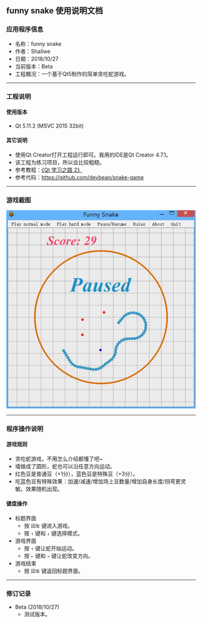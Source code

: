 ## funny snake 使用说明文档

### 应用程序信息
- 名称：funny snake
- 作者：Shallwe
- 日期：2018/10/27
- 当前版本：Beta
- 工程概况：一个基于Qt5制作的简单贪吃蛇游戏。

- - - - - - -  
### 工程说明

#### 使用版本
- Qt 5.11.2 (MSVC 2015 32bit)

#### 其它说明
- 使用Qt Creator打开工程运行即可。我用的IDE是Qt Creator 4.7.1。
- 该工程为练习项目，所以会比较粗糙。
- 参考教程：[《Qt 学习之路 2》](https://www.devbean.net/2012/08/qt-study-road-2-catelog/)
- 参考代码：https://github.com/devbean/snake-game


- - - - - - -  
### 游戏截图
![](./demo.jpg)  
 

- - - - - - -  
### 程序操作说明

#### 游戏规则
- 贪吃蛇游戏，不用怎么介绍都懂了吧~
- 墙做成了圆形，蛇也可以沿任意方向运动。
- 红色豆是普通豆（+1分），蓝色豆是特殊豆（+3分）。
- 吃蓝色豆有特殊效果：加速/减速/增加场上豆数量/增加自身长度/拐弯更灵敏。效果随机出现。


#### 键盘操作
- 标题界面
    - 按 `回车` 键进入游戏。
    - 按 `↑` 键和 `↓` 键选择模式。
- 游戏界面
    - 按 `↑` 键让蛇开始运动。
    - 按 `←` 键和 `→` 键让蛇改变方向。
- 游戏结束
    - 按 `回车` 键返回标题界面。


- - - - - - -  
### 修订记录
- Beta (2018/10/27)  
    - 测试版本。
